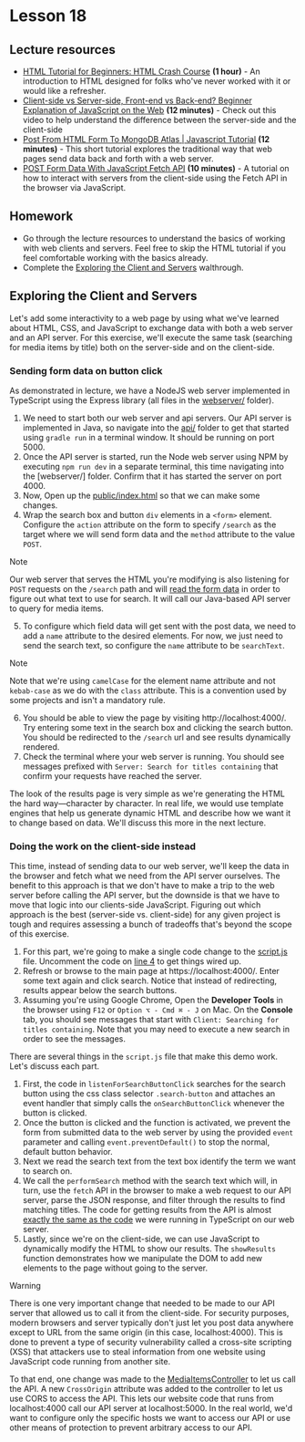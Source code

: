 # Lesson 18

## Lecture resources

* [HTML Tutorial for Beginners: HTML Crash Course](https://youtu.be/qz0aGYrrlhU) **(1 hour)** - An introduction to HTML designed for folks who've never worked with it or would like a refresher.
* [Client-side vs Server-side, Front-end vs Back-end? Beginner Explanation of JavaScript on the Web](https://youtu.be/7GRKUaQ8Spk) **(12 minutes)** - Check out this video to help understand the difference between the server-side and the client-side
* [Post From HTML Form To MongoDB Atlas | Javascript Tutorial](https://www.youtube.com/watch?v=ZhqOp1Dkuso) **(12 minutes)** - This short tutorial explores the traditional way that web pages send data back and forth with a web server.
* [POST Form Data With JavaScript Fetch API](https://youtu.be/fGYQJAlLD68) **(10 minutes)** - A tutorial on how to interact with servers from the client-side using the Fetch API in the browser via JavaScript. 

## Homework

* Go through the lecture resources to understand the basics of working with web clients and servers. Feel free to skip the HTML tutorial if you feel comfortable working with the basics already.
* Complete the [Exploring the Client and Servers](#exploring-the-client-and-servers) walthrough.

## Exploring the Client and Servers

Let's add some interactivity to a web page by using what we've learned about HTML, CSS, and JavaScript to exchange data with both a web server and an API server. For this exercise, we'll execute the same task (searching for media items by title) both on the server-side and on the client-side.

### Sending form data on button click

As demonstrated in lecture, we have a NodeJS web server implemented in TypeScript using the Express library (all files in the [webserver/](./webserver/) folder).

1. We need to start both our web server and api servers. Our API server is implemented in Java, so navigate into the [api/](./api/) folder to get that started using `gradle run` in a terminal window. It should be running on port 5000.
2. Once the API server is started, run the Node web server using NPM by executing `npm run dev` in a separate terminal, this time navigating into the [webserver/] folder. Confirm that it has started the server on port 4000.
3. Now, Open up the [public/index.html](./webserver/public/index.html) so that we can make some changes.
4. Wrap the search box and button `div` elements in a `<form>` element. Configure the `action` attribute on the form to specify `/search` as the target where we will send form data and the `method` attribute to the value `POST`.
> [!NOTE]
> Our web server that serves the HTML you're modifying is also listening for `POST` requests on the `/search` path and will [read the form data](./webserver/src/server.ts#L8) in order to figure out what text to use for search. It will call our Java-based API server to query for media items.  
5. To configure which field data will get sent with the post data, we need to add a `name` attribute to the desired elements. For now, we just need to send the search text, so configure the `name` attribute to be `searchText`.
> [!NOTE]
> Note that we're using `camelCase` for the element name attribute and not `kebab-case` as we do with the `class` attribute. This is a convention used by some projects and isn't a mandatory rule.
6. You should be able to view the page by visiting http://localhost:4000/. Try entering some text in the search box and clicking the search button. You should be redirected to the `/search` url and see results dynamically rendered.
7. Check the terminal where your web server is running. You should see messages prefixed with `Server: Search for titles containing` that confirm your requests have reached the server. 

The look of the results page is very simple as we're generating the HTML the hard way—character by character. In real life, we would use template engines that help us generate dynamic HTML and describe how we want it to change based on data. We'll discuss this more in the next lecture.

### Doing the work on the client-side instead

This time, instead of sending data to our web server, we'll keep the data in the browser and fetch what we need from the API server ourselves. The benefit to this approach is that we don't have to make a trip to the web server before calling the API server, but the downside is that we have to move that logic into our clients-side JavaScript. Figuring out which approach is the best (server-side vs. client-side) for any given project is tough and requires assessing a bunch of tradeoffs that's beyond the scope of this exercise.

1. For this part, we're going to make a single code change to the [script.js](./webserver/public/script.js#L4) file. Uncomment the code on [line 4](./webserver/public/script.js#L4) to get things wired up.
2. Refresh or browse to the main page at https://localhost:4000/. Enter some text again and click search. Notice that instead of redirecting, results appear below the search buttons.
3. Assuming you're using Google Chrome, Open the **Developer Tools** in the browser using `F12` or `Option ⌥ - Cmd ⌘ - J` on Mac. On the **Console** tab, you should see messages that start with `Client: Searching for titles containing`. Note that you may need to execute a new search in order to see the messages.

There are several things in the `script.js` file that make this demo work. Let's discuss each part.

1. First, the code in `listenForSearchButtonClick` searches for the search button using the css class selector `.search-button` and attaches an event handler that simply calls the `onSearchButtonClick` whenever the button is clicked.
2. Once the button is clicked and the function is activated, we prevent the form from submitted data to the web server by using the provided `event` parameter and calling `event.preventDefault()` to stop the normal, default button behavior.
3. Next we read the search text from the text box identify the term we want to search on.
4. We call the `performSearch` method with the search text which will, in turn, use the `fetch` API in the browser to make a web request to our API server, parse the JSON response, and filter through the results to find matching titles. The code for getting results from the API is almost [exactly the same as the code](./webserver/src/server.ts) we were running in TypeScript on our web server.
5. Lastly, since we're on the client-side, we can use JavaScript to dynamically modify the HTML to show our results. The `showResults` function demonstrates how we manipulate the DOM to add new elements to the page without going to the server. 

> [!WARNING]
> There is one very important change that needed to be made to our API server that allowed us to call it from the client-side. For security purposes, modern browsers and server typically don't just let you post data anywhere except to URL from the same origin (in this case, localhost:4000). This is done to prevent a type of security vulnerability called a cross-site scripting (XSS) that attackers use to steal information from one website using JavaScript code running from another site.
>
> To that end, one change was made to the [MediaItemsController](./api/api_app/src/main/java/com/codedifferently/lesson18/web/MediaItemsController.java#L17) to let us call the API. A new `CrossOrigin` attribute was added to the controller to let us use CORS to access the API. This lets our website code that runs from localhost:4000 call our API server at localhost:5000. In the real world, we'd want to configure only the specific hosts we want to access our API or use other means of protection to prevent arbitrary access to our API.